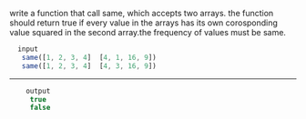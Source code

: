  write a function that call same, which accepts two arrays. the function should return true if every value in the arrays has its own corosponding value squared in the second array.the frequency of values must be same. 


```javascript 
  input 
   same([1, 2, 3, 4]  [4, 1, 16, 9]) 
   same([1, 2, 3, 4]  [4, 3, 16, 9])
```
---
```javascript
    output
     true 
     false